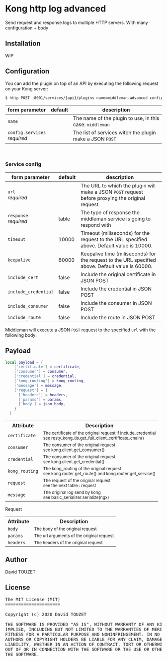 # Kong http log advanced

Send request and response logs to multiple HTTP servers.
With many configuration + body


## Installation

WIP

## Configuration

You can add the plugin on top of an API by executing the following request on your Kong server:

```sh
$ http POST :8001/services/{api}/plugins name=middleman-advanced config:='{ "services": [{"url": "http://myserver.io/validate", "response": "table", "timeout": 10000, "keepalive": 60000}]}'
```

<table><thead>
<tr>
<th>form parameter</th>
<th>default</th>
<th>description</th>
</tr>
</thead><tbody>
<tr>
<td><code>name</code></td>
<td></td>
<td>The name of the plugin to use, in this case: <code>middleman</code></td>
</tr>
<tr>
<td><code>config.services</code><br><em>required</em></td>
<td></td>
<td>The list of services witch the plugin make a JSON <code>POST</code></td>
</tr>

</tbody></table><br />

### Service config
<table><thead>
<tr>
<th>form parameter</th>
<th>default</th>
<th>description</th>
</tr>
</thead><tbody>
<tr>
<td><code>url</code><br><em>required</em></td>
<td></td>
<td>The URL to which the plugin will make a JSON <code>POST</code> request before proxying the original request.</td>
</tr>
<tr>
<td><code>response</code><br><em>required</em></td>
<td>table</td>
<td>The type of response the middleman service is going to respond with</td>
</tr>
<tr>
<td><code>timeout</code></td>
<td>10000</td>
<td>Timeout (miliseconds) for the request to the URL specified above. Default value is 10000.</td>
</tr>
<tr>
<td><code>keepalive</code></td>
<td>60000</td>
<td>Keepalive time (miliseconds) for the request to the URL specified above. Default value is 60000.</td>
</tr>
<tr>
<td><code>include_cert</code></td>
<td>false</td>
<td>Include the original certificate in JSON POST</td>
</tr>
<tr>
<td><code>include_credential</code></td>
<td>false</td>
<td>Include the credential in JSON POST</td>
</tr>
<tr>
<td><code>include_consumer</code></td>
<td>false</td>
<td>Include the consumer in JSON POST</td>
</tr>
<tr>
<td><code>include_route</code></td>
<td>false</td>
<td>Include the route in JSON POST</td>
</tr>
</tbody></table>

Middleman will execute a JSON <code>POST</code> request to the specified <code>url</code> with the following body:


## Payload
```lua
local payload = {
    ['certificate'] = certificate,
    ['consumer'] = consumer,
    ['credential'] = credential,
    ['kong_routing'] = kong_routing,
    ['message'] = message,
    ['request'] = {
      ['headers'] = headers,
      ['params'] = params,
      ['body'] = json_body,
    }
  }
```

<table>
    <tr>
        <th>Attribute</th>
        <th>Description</th>
    </tr>
    <tr>
    <td><code>certificate</code></td>
    <td><small>The certificate of the original request if include_credential <br/> see resty_kong_tls.get_full_client_certificate_chain()</small></td>
    </tr>
    <tr>
        <td><code>consumer</code></td>
        <td><small>The consumer of the original request <br/> see kong.client.get_consumer()</small></td>
    </tr>
    <tr>
        <td><code>credential</code></td>
        <td><small>The consumer of the original request <br/> see kong.client.get_credential()</small></td>
    </tr>
    <tr>
        <td><code>kong_routing</code></td>
        <td><small>The kong_routing of the original request <br/> see kong.router.get_route() and kong.router.get_service()</small></td>
    </tr>
    <tr>
        <td><code>request</code></td>
        <td><small>The request of the original request <br /> see the next table : request</small></td>
    </tr>
    <tr>
        <td><code>message</code></td>
        <td><small>The original log send by kong <br /> see basic_serializer.serialize(ngx)</small></td>
    </tr>
</table>

Request
<table>
    <tr>
        <th>Attribute</th>
        <th>Description</th>
    </tr>
    <tr>
    <td><code>body</code></td>
    <td><small>The body of the original request</small></td>
    </tr>
    <tr>
        <td><code>params</code></td>
        <td><small>The url arguments of the original request</small></td>
    </tr>
    <tr>
        <td><code>headers</code></td>
        <td><small>The headers of the original request</small></td>
    </tr>
</table>

## Author
David TOUZET

## License
<pre>
The MIT License (MIT)
=====================

Copyright (c) 2020 David TOUZET

THE SOFTWARE IS PROVIDED "AS IS", WITHOUT WARRANTY OF ANY KIND, EXPRESS OR
IMPLIED, INCLUDING BUT NOT LIMITED TO THE WARRANTIES OF MERCHANTABILITY,
FITNESS FOR A PARTICULAR PURPOSE AND NONINFRINGEMENT. IN NO EVENT SHALL THE
AUTHORS OR COPYRIGHT HOLDERS BE LIABLE FOR ANY CLAIM, DAMAGES OR OTHER
LIABILITY, WHETHER IN AN ACTION OF CONTRACT, TORT OR OTHERWISE, ARISING FROM,
OUT OF OR IN CONNECTION WITH THE SOFTWARE OR THE USE OR OTHER DEALINGS IN
THE SOFTWARE.
</pre>
